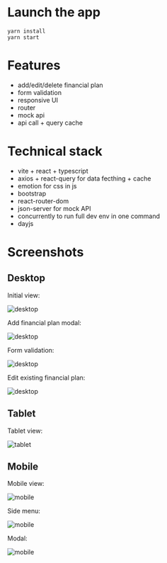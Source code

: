 # Launch the app

```
yarn install
yarn start
```

# Features

- add/edit/delete financial plan
- form validation
- responsive UI
- router
- mock api
- api call + query cache

# Technical stack

- vite + react + typescript
- axios + react-query for data fecthing + cache
- emotion for css in js
- bootstrap
- react-router-dom
- json-server for mock API
- concurrently to run full dev env in one command
- dayjs

# Screenshots

## Desktop

Initial view:

![desktop](/screenshots/desktop_1.png)

Add financial plan modal:

![desktop](/screenshots/desktop_2.png)

Form validation:

![desktop](/screenshots/desktop_3.png)

Edit existing financial plan:

![desktop](/screenshots/desktop_4.png)

## Tablet

Tablet view:

![tablet](/screenshots/tablet_1.png)

## Mobile

Mobile view:

![mobile](/screenshots/mobile_1.png)

Side menu:

![mobile](/screenshots/mobile_2.png)

Modal:

![mobile](/screenshots/mobile_3.png)

